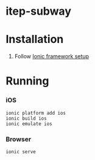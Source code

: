 itep-subway
===========

# Installation
1. Follow [Ionic framework setup](http://ionicframework.com/getting-started/)

# Running
### iOS
```
ionic platform add ios
ionic build ios
ionic emulate ios
```
### Browser
```
ionic serve
```
